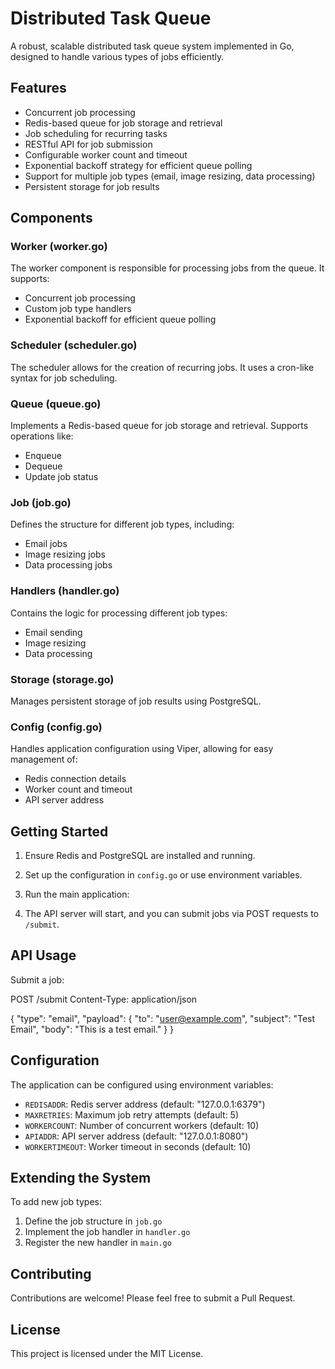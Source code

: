 # Distributed Task Queue

A robust, scalable distributed task queue system implemented in Go, designed to handle various types of jobs efficiently.

## Features

- Concurrent job processing
- Redis-based queue for job storage and retrieval
- Job scheduling for recurring tasks
- RESTful API for job submission
- Configurable worker count and timeout
- Exponential backoff strategy for efficient queue polling
- Support for multiple job types (email, image resizing, data processing)
- Persistent storage for job results

## Components

### Worker (worker.go)

The worker component is responsible for processing jobs from the queue. It supports:

- Concurrent job processing
- Custom job type handlers
- Exponential backoff for efficient queue polling

### Scheduler (scheduler.go)

The scheduler allows for the creation of recurring jobs. It uses a cron-like syntax for job scheduling.

### Queue (queue.go)

Implements a Redis-based queue for job storage and retrieval. Supports operations like:

- Enqueue
- Dequeue
- Update job status

### Job (job.go)

Defines the structure for different job types, including:

- Email jobs
- Image resizing jobs
- Data processing jobs

### Handlers (handler.go)

Contains the logic for processing different job types:

- Email sending
- Image resizing
- Data processing

### Storage (storage.go)

Manages persistent storage of job results using PostgreSQL.

### Config (config.go)

Handles application configuration using Viper, allowing for easy management of:

- Redis connection details
- Worker count and timeout
- API server address

## Getting Started

1. Ensure Redis and PostgreSQL are installed and running.
2. Set up the configuration in `config.go` or use environment variables.
3. Run the main application:


4. The API server will start, and you can submit jobs via POST requests to `/submit`.

## API Usage

Submit a job:

POST /submit Content-Type: application/json

{ "type": "email", "payload": { "to": "user@example.com", "subject": "Test Email", "body": "This is a test email." } }


## Configuration

The application can be configured using environment variables:

- `REDISADDR`: Redis server address (default: "127.0.0.1:6379")
- `MAXRETRIES`: Maximum job retry attempts (default: 5)
- `WORKERCOUNT`: Number of concurrent workers (default: 10)
- `APIADDR`: API server address (default: "127.0.0.1:8080")
- `WORKERTIMEOUT`: Worker timeout in seconds (default: 10)

## Extending the System

To add new job types:

1. Define the job structure in `job.go`
2. Implement the job handler in `handler.go`
3. Register the new handler in `main.go`

## Contributing

Contributions are welcome! Please feel free to submit a Pull Request.

## License

This project is licensed under the MIT License.
